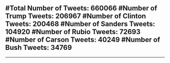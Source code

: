 #Total Number of Tweets: 660066 
#Number of Trump Tweets: 206967
#Number of Clinton Tweets: 200468
#Number of Sanders Tweets: 104920
#Number of Rubio Tweets: 72693
#Number of Carson Tweets: 40249
#Number of Bush Tweets: 34769
---
---
